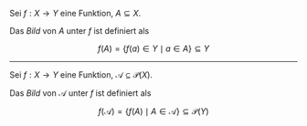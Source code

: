 Sei $f : X \to Y$ eine Funktion, $A \subseteq X$.

Das *Bild* von $A$ unter $f$ ist definiert als

$$
	f(A) = \{ f(a) \in Y \mid a \in A \} \subseteq Y
$$

---

Sei $f : X \to Y$ eine Funktion, $\mathcal{A} \subseteq \mathcal{P}(X)$.

Das *Bild* von $\mathcal{A}$ unter $f$ ist definiert als

$$
	f(\mathcal{A}) = \{ f(A) \mid A \in \mathcal{A} \} \subseteq \mathcal{P}(Y)
$$